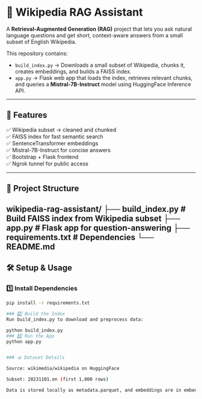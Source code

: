 # 📖 Wikipedia RAG Assistant

A **Retrieval-Augmented Generation (RAG)** project that lets you ask natural language questions and get short, context-aware answers from a small subset of English Wikipedia.

This repository contains:
- `build_index.py` → Downloads a small subset of Wikipedia, chunks it, creates embeddings, and builds a FAISS index.
- `app.py` → Flask web app that loads the index, retrieves relevant chunks, and queries a **Mistral-7B-Instruct** model using HuggingFace Inference API.

---

## 🚀 Features
✅ Wikipedia subset → cleaned and chunked  
✅ FAISS index for fast semantic search  
✅ SentenceTransformer embeddings  
✅ Mistral-7B-Instruct for concise answers  
✅ Bootstrap + Flask frontend  
✅ Ngrok tunnel for public access  

---

## 📂 Project Structure
wikipedia-rag-assistant/
├── build_index.py # Build FAISS index from Wikipedia subset
├── app.py # Flask app for question-answering
├── requirements.txt # Dependencies
└── README.md
---

## 🛠️ Setup & Usage

### 1️⃣ Install Dependencies
```bash
pip install -r requirements.txt

### 2️⃣ Build the Index
Run build_index.py to download and preprocess data:

python build_index.py
### 3️⃣ Run the App
python app.py


### 📊 Dataset Details

Source: wikimedia/wikipedia on HuggingFace

Subset: 20231101.en (first 1,000 rows)

Data is stored locally as metadata.parquet, and embeddings are in embeddings.npy
